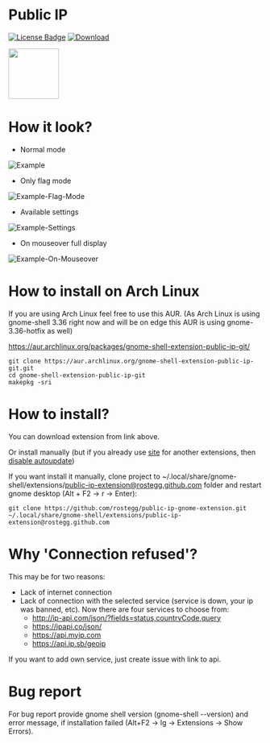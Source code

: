 # Public IP

[![License Badge](https://img.shields.io/badge/license-MIT-blue.svg)](https://github.com/rostegg/email-spoofing-server/blob/master/LICENSE)
[![Download](https://img.shields.io/static/v1.svg?label=Shell:&message=3.26-3.32&color=orange)](https://extensions.gnome.org/extension/1677/public-ip/)

[<img src="https://github.com/JasonLG1979/gnome-shell-extensions-mediaplayer/blob/master/data/get-it-on-ego.svg?sanitize=true" height="100">](https://extensions.gnome.org/extension/1677/public-ip/)

# How it look?

* Normal mode 

![Example](../assets/example.png)

* Only flag mode

![Example-Flag-Mode](../assets/example-only-flag.png)

* Available settings

![Example-Settings](../assets/ext-settings.png)

* On mouseover full display

![Example-On-Mouseover](../assets/example-on-mouseover.gif)

# How to install on Arch Linux

If you are using Arch Linux feel free to use this AUR. (As Arch Linux is using gnome-shell 3.36 right now and will be on edge this AUR is using gnome-3.36-hotfix as well)

https://aur.archlinux.org/packages/gnome-shell-extension-public-ip-git/

```
git clone https://aur.archlinux.org/gnome-shell-extension-public-ip-git.git
cd gnome-shell-extension-public-ip-git
makepkg -sri
```

# How to install?

You can download extension from link above.

Or install manually (but if you already use [site](https://extensions.gnome.org/) for another extensions, then [disable autoupdate](https://askubuntu.com/questions/914532/how-do-i-disable-an-update-for-gnome-shell-extensions-notifications))

If you want install it manually, clone project to ~/.local/share/gnome-shell/extensions/public-ip-extension@rostegg.github.com folder and restart gnome desktop (Alt + F2 -> r -> Enter):

```
git clone https://github.com/rostegg/public-ip-gnome-extension.git ~/.local/share/gnome-shell/extensions/public-ip-extension@rostegg.github.com 
```


# Why 'Connection refused'?  
This may be for two reasons:
* Lack of internet connection  
* Lack of connection with the selected service (service is down, your ip was banned, etc). Now there are four services to choose from:  
  - http://ip-api.com/json/?fields=status,countryCode,query  
  - https://ipapi.co/json/  
  - https://api.myip.com  
  - https://api.ip.sb/geoip   

If you want to add own service, just create issue with link to api.

# Bug report  
For bug report provide gnome shell version (gnome-shell --version) and error message, if installation failed (Alt+F2 -> lg -> Extensions -> Show Errors).
